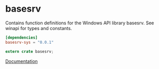 # basesrv #
Contains function definitions for the Windows API library basesrv. See winapi for types and constants.

```toml
[dependencies]
basesrv-sys = "0.0.1"
```

```rust
extern crate basesrv;
```

[Documentation](https://retep998.github.io/doc/basesrv/)
